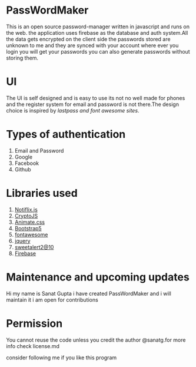 # PassWordMaker

This is an open source password-manager written in javascript and runs on the web.
the application uses firebase as the database and auth system.All the data gets encrypted on the client side the passwords stored are unknown to me and
they are synced with your account where ever you login you will get your passwords you can also generate passwords without storing them.

# UI

The UI is self designed and is easy to use its not no well made for phones and the register system for email and password is not there.The design choice is
inspired by _lastpass and font awesome sites_.

# Types of authentication

1. Email and Password
2. Google
3. Facebook
4. Github

# Libraries used 
1. [Notiflix.js](https://www.notiflix.com/)
2. [CryptoJS](https://cryptojs.gitbook.io/)
3. [Animate.css](https://animate.style/)
4. [Bootstrap5](https://getbootstrap.com/docs/5.0/getting-started/introduction/)
5. [fontawesome](https://fontawesome.com)
6. [jquery](https://jquery.com/)
7. [sweetalert2@10](https://sweetalert2.github.io/)
8. [Firebase](https://console.firebase.google.com/)

# Maintenance and upcoming updates

Hi my name is Sanat Gupta i have created PassWordMaker and i will maintain it i am open for contributions

# Permission

You cannot reuse the code unless you credit the author @sanatg.for more info check license.md

consider following me if you like this program

